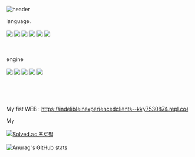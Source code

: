 
![header](https://capsule-render.vercel.app/api?type=rounded&color=gradient&text=%20Hello_512%20&height=300&fontSize=100&textBg=true)
 <br>

 language. <br><br>
![](https://img.shields.io/badge/Java-ED8B00?style=for-the-badge&logo=openjdk&logoColor=white)
![](https://img.shields.io/badge/Python-3776AB?style=for-the-badge&logo=python&logoColor=white)
![](https://img.shields.io/badge/CSS-239120?&style=for-the-badge&logo=css3&logoColor=white)
![](https://img.shields.io/badge/HTML-239120?style=for-the-badge&logo=html5&logoColor=white)
![]([https://img.shields.io/badge/CSS-239120?&style=for-the-badge&logo=css3&logoColor=white](https://img.shields.io/badge/JavaScript-F7DF1E?style=for-the-badge&logo=JavaScript&logoColor=white))
![](https://img.shields.io/badge/Kotlin-0095D5?&style=for-the-badge&logo=kotlin&logoColor=white)

<br><br>
engine <br><br>
![](https://img.shields.io/badge/unrealengine-%23313131.svg?style=for-the-badge&logo=unrealengine&logoColor=white)
![](https://img.shields.io/badge/Amazon_AWS-232F3E?style=for-the-badge&logo=amazon-aws&logoColor=white)
![](https://img.shields.io/badge/MySQL-00000F?style=for-the-badge&logo=mysql&logoColor=white)
![](https://img.shields.io/badge/Unity-100000?style=for-the-badge&logo=unity&logoColor=white)
![](<img src="https://img.shields.io/badge/Node.js?style=for-the-badge&logo=#339933&logoColor=white">)

<br><br><br>

My fist WEB : https://indelibleinexperiencedclients--kky7530874.repl.co/

My <br> <br>
[![Solved.ac 프로필](http://mazassumnida.wtf/api/generate_badge?boj={kornet79})](https://solved.ac/{handle}) <br> <br>
![Anurag's GitHub stats](https://github-readme-stats.vercel.app/api?username=kornet79&show_icons=true&theme=radical)

